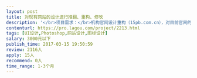 ```yaml
---                
layout: post       
title: 对现有网站的设计进行推翻、重构、修改           
description: '</br>项目需求：</br>机构官网设计重构（15pb.com.cn），对目前官网的设计不满意</br>期望找到一个真正懂美术的专家帮助一起重构现有网站的各处设计细节，最终只要给出效果图，并切片，可让前端进一步开发即可。（现有网站已经上线运营）</br>'     
contenturl: https://pro.lagou.com/project/2213.html      
tags: [UI设计,Photoshop,网站设计,图标设计]            
salary: 3000元以下          
publish_time: 2017-03-15 19:50:59         
review: 2116人                   
apply: 15人                   
recommend: 0人                   
time_range: 1-3个月              
---                 
```

